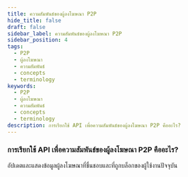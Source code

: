 ```yaml
---
title: ความสัมพันธ์ของผู้ลงโฆษณา P2P
hide_title: false
draft: false
sidebar_label: ความสัมพันธ์ของผู้ลงโฆษณา P2P
sidebar_position: 4
tags:
  - P2P
  - ผู้ลงโฆษณา
  - ความสัมพันธ์
  - concepts
  - terminology
keywords:
  - P2P
  - ผู้ลงโฆษณา
  - ความสัมพันธ์
  - concepts
  - terminology
description: การเรียกใช้ API เพื่อความสัมพันธ์ของผู้ลงโฆษณา P2P คืออะไร?
---
```


### การเรียกใช้ API เพื่อความสัมพันธ์ของผู้ลงโฆษณา P2P คืออะไร?

อัปเดตและแสดงข้อมูลผู้ลงโฆษณาที่ชื่นชอบและที่ถูกบล็อกของผู้ใช้งานปัจจุบัน

